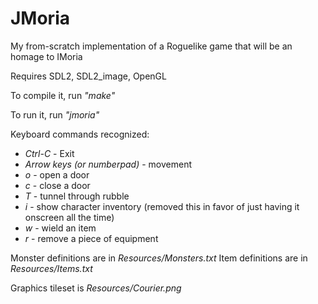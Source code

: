 # JMoria
My from-scratch implementation of a Roguelike game that will be an homage to IMoria

Requires SDL2, SDL2_image, OpenGL

To compile it, run _"make"_

To run it, run _"jmoria"_

Keyboard commands recognized:
* *Ctrl-C* - Exit
* *Arrow keys (or numberpad)* - movement
* *o* - open a door
* *c* - close a door
* *T* - tunnel through rubble
* *i* - show character inventory (removed this in favor of just having it onscreen all the time)
* *w* - wield an item
* *r* - remove a piece of equipment

Monster definitions are in _Resources/Monsters.txt_
Item definitions are in _Resources/Items.txt_

Graphics tileset is _Resources/Courier.png_
